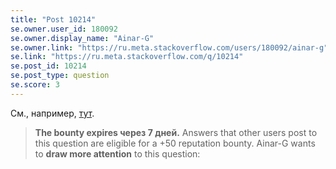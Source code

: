 ```yaml
---
title: "Post 10214"
se.owner.user_id: 180092
se.owner.display_name: "Ainar-G"
se.owner.link: "https://ru.meta.stackoverflow.com/users/180092/ainar-g"
se.link: "https://ru.meta.stackoverflow.com/q/10214"
se.post_id: 10214
se.post_type: question
se.score: 3
---
```



<p>
См., например,
<a href="https://ru.stackoverflow.com/q/1090655/180092">тут</a>.
</p>

<blockquote>
<b>The bounty expires через 7 дней.</b>  Answers that other users post
to this question are eligible for a +50 reputation bounty.  Ainar-G
wants to <b>draw more attention</b> to this question: 
</blockquote>
